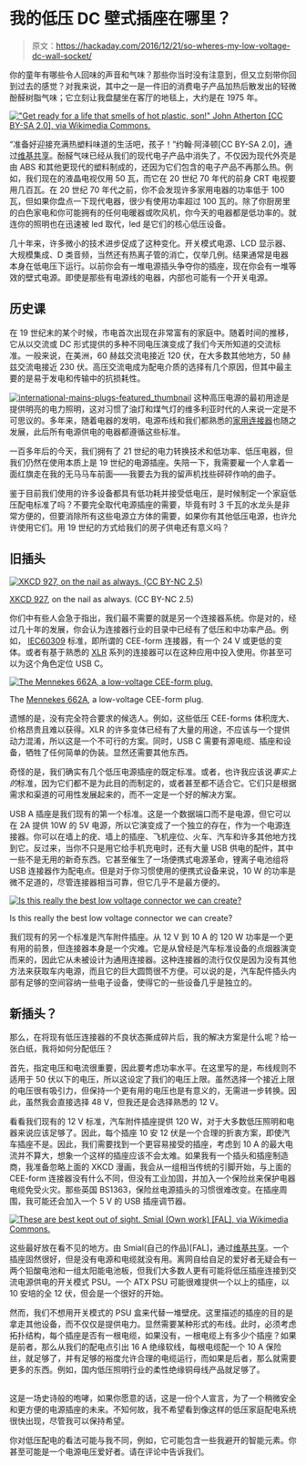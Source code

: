 # 我的低压 DC 壁式插座在哪里？

> 原文：<https://hackaday.com/2016/12/21/so-wheres-my-low-voltage-dc-wall-socket/>

你的童年有哪些令人回味的声音和气味？那些你当时没有注意到，但又立刻带你回到过去的感觉？对我来说，其中之一是一件旧的消费电子产品加热后散发出的轻微酚醛树脂气味；它立刻让我盘腿坐在客厅的地毯上，大约是在 1975 年。

[!["Get ready for a life that smells of hot plastic, son!" John Atherton [CC BY-SA 2.0], via Wikimedia Commons.](img/ad9f97d958ec01b67d32c2784fc5e0bc.png)](https://hackaday.com/wp-content/uploads/2016/12/656px-early_1950s_television_set_eugene_oregon.jpg) 

“准备好迎接充满热塑料味道的生活吧，孩子！”约翰·阿泽顿[CC BY-SA 2.0]，通过[维基共享](https://commons.wikimedia.org/wiki/File:Early_1950s_Television_Set_Eugene_Oregon.jpg?uselang=en-gb)。酚醛气味已经从我们的现代电子产品中消失了，不仅因为现代外壳是由 ABS 和其他更现代的塑料制成的，还因为它们包含的电子产品不再那么热。例如，我们现在的液晶电视仅用 50 瓦，而它在 20 世纪 70 年代的前身 CRT 电视要用几百瓦。在 20 世纪 70 年代之前，你不会发现许多家用电器的功率低于 100 瓦，但如果你盘点一下现代电器，很少有使用功率超过 100 瓦的。除了你厨房里的白色家电和你可能拥有的任何电暖器或吹风机，你今天的电器都是低功率的。就连你的照明也在迅速被 led 取代，led 是它们的核心低压设备。

几十年来，许多微小的技术进步促成了这种变化。开关模式电源、LCD 显示器、大规模集成、D 类音频，当然还有热离子管的消亡，仅举几例。结果通常是电器本身在低电压下运行。以前你会有一堆电源插头争夺你的插座，现在你会有一堆等效的壁式电源。即使是那些有电源线的电器，内部也可能有一个开关电源。

## 历史课

在 19 世纪末的某个时候，市电首次出现在非常富有的家庭中。随着时间的推移，它从以交流或 DC 形式提供的多种不同电压演变成了我们今天所知道的交流标准。一般来说，在美洲，60 赫兹交流电接近 120 伏，在大多数其他地方，50 赫兹交流电接近 230 伏。高压交流电成为配电介质的选择有几个原因，但其中最主要的是易于发电和传输中的抗损耗性。

[![international-mains-plugs-featured_thumbnail](img/c84bf44625cca3b3e2f0489ff7103d04.png)](https://hackaday.com/wp-content/uploads/2016/12/international-mains-plugs-featured_thumbnail.png) 这种高压电源的最初用途是提供明亮的电力照明，这对习惯了油灯和煤气灯的维多利亚时代的人来说一定是不可思议的。多年来，随着电器的发明，电源布线和我们都熟悉的[家用连接器](http://hackaday.com/2016/05/19/hackadays-fun-with-international-mains-plugs-and-sockets/)也随之发展，此后所有电源供电的电器都遵循这些标准。

一百多年后的今天，我们拥有了 21 世纪的电力转换技术和低功率、低压电器，但我们仍然在使用本质上是 19 世纪的电源插座。失陪一下，我需要雇一个人拿着一面红旗走在我的无马马车前面——我要去为我的留声机找些砰砰作响的曲子。

鉴于目前我们使用的许多设备都具有低功耗并接受低电压，是时候制定一个家庭低压配电标准了吗？不要完全取代电源插座的需要，毕竟有时 3 千瓦的水龙头是非常方便的，但要消除所有这些电源立方体的需要，如果你有其他低压电源，也许允许使用它们。用 19 世纪的方式给我们的房子供电还有意义吗？

## 旧插头

[![XKCD 927, on the nail as always. (CC BY-NC 2.5)](img/445b043ec6ccecf0b8a28997cd159da8.png)](https://hackaday.com/wp-content/uploads/2016/12/xkcd-standards.png)

[XKCD 927](https://xkcd.com/927/), on the nail as always. (CC BY-NC 2.5)

你们中有些人会急于指出，我们最不需要的就是另一个连接器系统。你是对的，经过几十年的发展，你会认为连接器行业的目录中已经有了低压和中功率产品。例如， [IEC60309](https://en.wikipedia.org/wiki/IEC_60309) 标准，即所谓的 CEE-form 连接器，有一个 24 V 或更低的变体。或者有基于熟悉的 [XLR](https://en.wikipedia.org/wiki/XLR_connector) 系列的连接器可以在这种应用中投入使用。你甚至可以为这个角色定位 USB C。

[![The Mennekes 662A, a low-voltage CEE-form plug.](img/48f21a5881f07e87e976324ecc39b2bd.png)](https://hackaday.com/wp-content/uploads/2016/12/00025105_0.gif)

The [Mennekes 662A](http://www.mennekes.co.uk/index.php?id=135&L=0&asimProductId=1000876&asimMenuId=1002070), a low-voltage CEE-form plug.

遗憾的是，没有完全符合要求的候选人。例如，这些低压 CEE-forms 体积庞大、价格昂贵且难以获得。XLR 的许多变体已经有了大量的用途，不应该与一个提供动力混淆，所以这是一个不可行的方案。同时，USB C 需要有源电缆、插座和设备，牺牲了任何简单的伪装。显然还需要其他东西。

奇怪的是，我们确实有几个低压电源插座的既定标准。或者，也许我应该说*事实上的*标准，因为它们都不是为此目的而制定的，或者甚至都不适合它。它们只是根据需求和渠道的可用性发展起来的，而不一定是一个好的解决方案。

USB A 插座是我们现有的第一个标准。这是一个数据端口而不是电源，但它可以在 2A 提供 10W 的 5V 电源，所以它演变成了一个独立的存在，作为一个电源连接器。你可以在墙上的疣、墙上的插座、飞机座位、火车、汽车和许多其他地方找到它。反过来，当你不只是用它给手机充电时，还有大量 USB 供电的配件，其中一些不是无用的新奇东西。它甚至催生了一场便携式电源革命，锂离子电池组将 USB 连接器作为配电点。但是对于你习惯使用的便携式设备来说，10 W 的功率是微不足道的，尽管连接器相当可靠，但它几乎不是最方便的。

[![Is this really the best low voltage connector we can create?](img/ec43ce386f3717f5d801c16e62b956c9.png)](https://hackaday.com/wp-content/uploads/2016/12/car-plug.jpg)

Is this really the best low voltage connector we can create?

我们现有的另一个标准是汽车附件插座。从 12 V 到 10 A 的 120 W 功率是一个更有用的前景，但连接器本身是一个灾难。它是从曾经是汽车标准设备的点烟器演变而来的，因此它从未被设计为通用连接器。这种连接器的流行仅仅是因为没有其他方法来获取车内电源，而且它的巨大圆筒很不方便。可以说的是，汽车配件插头内部有足够的空间容纳一些电子设备，使得它的一些设备几乎是独立的。

## 新插头？

那么，在将现有低压连接器的不良状态撕成碎片后，我的解决方案是什么呢？给一张白纸，我将如何分配低压？

首先，指定电压和电流很重要，因此要考虑功率水平。在这里写的是，布线规则不适用于 50 伏以下的电压，所以这设定了我们的电压上限。虽然选择一个接近上限的电压很有吸引力，但保持一个更有用的电压也是有意义的，无需进一步转换。因此，虽然我会直接选择 48 V，但我还是会选择熟悉的 12 V。

看看我们现有的 12 V 标准，汽车附件插座提供 120 W，对于大多数低压照明和电器来说应该足够了。因此，每个插座 10 安 12 伏是一个合理的折衷方案，即使汽车插座不是。因此，我们需要找到一个更容易接受的插座，考虑到 10 A 的最大电流并不算大，想象一个这样的插座应该不会太难。如果我有一个插头和插座制造商，我准备忽略上面的 XKCD 漫画，我会从一组相当传统的引脚开始，与上面的 CEE-form 连接器没有什么不同，但没有工业加固，并加入一个保险丝来保护电器电缆免受火灾。那些英国 BS1363，保险丝电源插头的习惯很难改变。在插座周围，我可能还会加入一个 5 V 的 USB 插座调节器。

[![These are best kept out of sight. Smial (Own work) [FAL], via Wikimedia Commons.](img/20a32f5dd2586f93cb619dac7561c0e9.png)](https://hackaday.com/wp-content/uploads/2016/12/atx-netzteil.jpg) 

这些最好放在看不见的地方。由 Smial(自己的作品)[FAL]，通过[维基共享](https://commons.wikimedia.org/wiki/File:ATX-Netzteil.jpg?uselang=en-gb)。一个插座固然很好，但是没有电源和电缆就没有用。离网自给自足的爱好者无疑会有一两个铅酸电池和一组太阳能电池板，但我们大多数人更有可能将低压插座连接到交流电源供电的开关模式 PSU。一个 ATX PSU 可能很难提供一个以上的插座，以 10 安培的全 12 伏，但会是一个很好的开始。

然而，我们不想用开关模式的 PSU 盒来代替一堆壁疣。这里描述的插座的目的是拿走其他设备，而不仅仅是提供电力。显然需要某种形式的布线。此时，必须考虑拓扑结构，每个插座是否有一根电缆，如果没有，一根电缆上有多少个插座？如果是前者，那么从我们的配电点引出 16 A 绝缘软线，每根电缆配一个 10 A 保险丝，就足够了，并有足够的裕度允许合理的电缆运行，而如果是后者，那么就需要更多的东西。例如，国内低压照明行业的柔性绝缘铜母线产品就足够了。

## 

这是一场史诗般的咆哮，如果你愿意的话，这是一份个人宣言，为了一个稍微安全和更方便的电源插座的未来。不知何故，我不希望看到像这样的低压家庭配电系统很快出现，尽管我可以保持希望。

你对低压配电的看法可能与我不同，例如，它可能包含一些我避开的智能元素。你甚至可能是一个电源电压爱好者。请在评论中告诉我们。